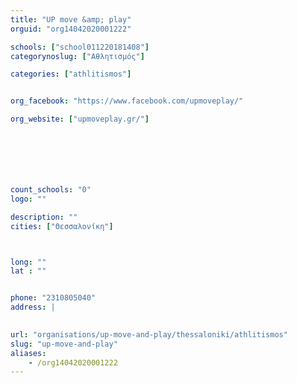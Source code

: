 ```yaml
---
title: "UP move &amp; play"
orguid: "org14042020001222"

schools: ["school011220181408"]
categorynoslug: ["Αθλητισμός"]

categories: ["athlitismos"]


org_facebook: "https://www.facebook.com/upmoveplay/"

org_website: ["upmoveplay.gr/"]







count_schools: "0"
logo: ""

description: ""
cities: ["Θεσσαλονίκη"]



long: ""
lat : ""


phone: "2310805040"
address: |
    

url: "organisations/up-move-and-play/thessaloniki/athlitismos"
slug: "up-move-and-play"
aliases:
    - /org14042020001222
---
```



